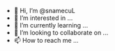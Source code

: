 - 👋 Hi, I’m @snamecuL
- 👀 I’m interested in ...
- 🌱 I’m currently learning ...
- 💞️ I’m looking to collaborate on ...
- 📫 How to reach me ...

<!---
snamecuL/snamecuL is a ✨ special ✨ repository because its `README.md` (this file) appears on your GitHub profile.
You can click the Preview link to take a look at your changes.
--->
